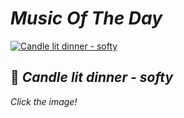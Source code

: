 # _Music Of The Day_<br>
[![Candle lit dinner - softy](https://github.com/i-soj-ng/IMYMEMINE/blob/main/capture.JPG)](https://youtu.be/J_tTDAsJ9CE)<br>
## 🤍 **_Candle lit dinner - softy_**
_Click the image!_
